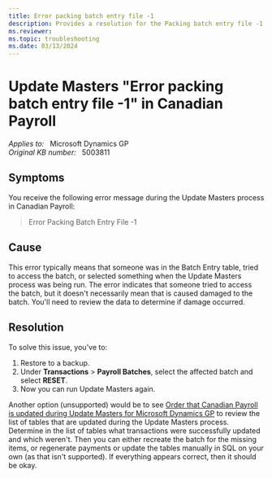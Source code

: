 ```yaml
---
title: Error packing batch entry file -1
description: Provides a resolution for the Packing batch entry file -1 error in Canadian Payroll in Microsoft Dynamics GP.
ms.reviewer: 
ms.topic: troubleshooting
ms.date: 03/13/2024
---
```

# Update Masters "Error packing batch entry file -1" in Canadian Payroll

_Applies to:_ &nbsp; Microsoft Dynamics GP  
_Original KB number:_ &nbsp; 5003811

## Symptoms

You receive the following error message during the Update Masters process in Canadian Payroll:

> Error Packing Batch Entry File -1

## Cause

This error typically means that someone was in the Batch Entry table, tried to access the batch, or selected something when the Update Masters process was being run. The error indicates that someone tried to access the batch, but it doesn't necessarily mean that is caused damaged to the batch. You'll need to review the data to determine if damage occurred.

## Resolution

To solve this issue, you've to:

1. Restore to a backup.
2. Under **Transactions** > **Payroll Batches**, select the affected batch and select **RESET**.
3. Now you can run Update Masters again.

Another option (unsupported) would be to see [Order that Canadian Payroll is updated during Update Masters for Microsoft Dynamics GP](order-that-canadian-payroll-is-updated-during-update-masters.md) to review the list of tables that are updated during the Update Masters process. Determine in the list of tables what transactions were successfully updated and which weren't. Then you can either recreate the batch for the missing items, or regenerate payments or update the tables manually in SQL on your own (as that isn't supported). If everything appears correct, then it should be okay.
